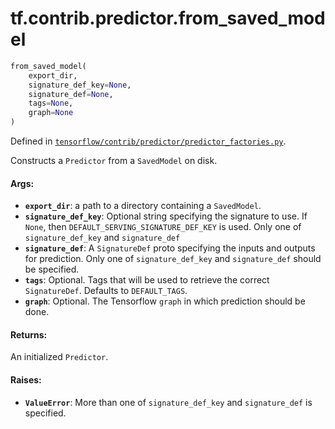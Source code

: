 <div itemscope itemtype="http://developers.google.com/ReferenceObject">
<meta itemprop="name" content="tf.contrib.predictor.from_saved_model" />
</div>

# tf.contrib.predictor.from_saved_model

``` python
from_saved_model(
    export_dir,
    signature_def_key=None,
    signature_def=None,
    tags=None,
    graph=None
)
```



Defined in [`tensorflow/contrib/predictor/predictor_factories.py`](https://www.tensorflow.org/code/tensorflow/contrib/predictor/predictor_factories.py).

Constructs a `Predictor` from a `SavedModel` on disk.

#### Args:

* <b>`export_dir`</b>: a path to a directory containing a `SavedModel`.
* <b>`signature_def_key`</b>: Optional string specifying the signature to use. If
    `None`, then `DEFAULT_SERVING_SIGNATURE_DEF_KEY` is used. Only one of
  `signature_def_key` and `signature_def`
* <b>`signature_def`</b>: A `SignatureDef` proto specifying the inputs and outputs
    for prediction. Only one of `signature_def_key` and `signature_def`
    should be specified.
* <b>`tags`</b>: Optional. Tags that will be used to retrieve the correct
    `SignatureDef`. Defaults to `DEFAULT_TAGS`.
* <b>`graph`</b>: Optional. The Tensorflow `graph` in which prediction should be
    done.


#### Returns:

  An initialized `Predictor`.


#### Raises:

* <b>`ValueError`</b>: More than one of `signature_def_key` and `signature_def` is
    specified.